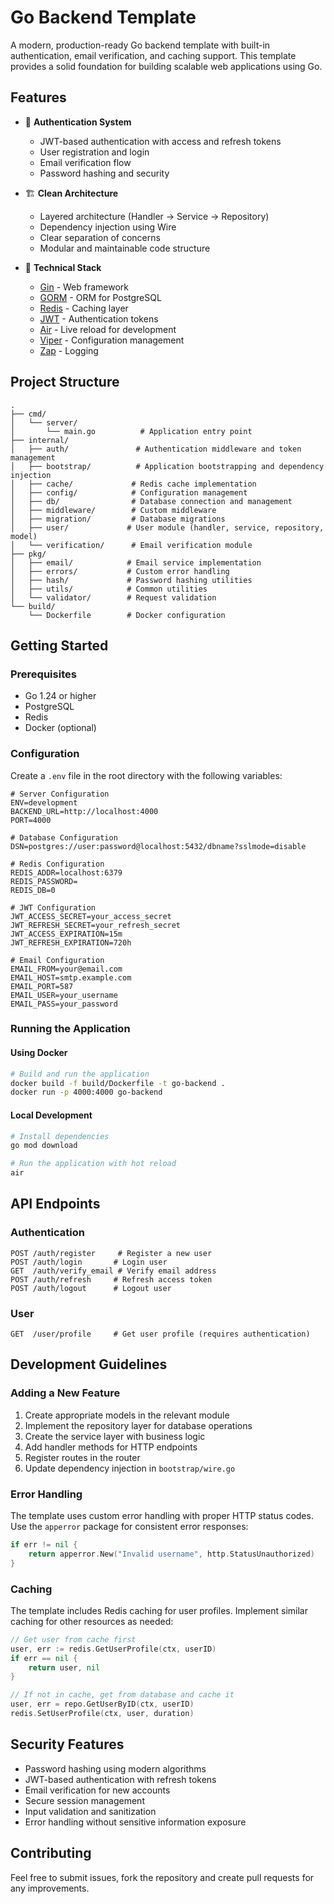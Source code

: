 # Go Backend Template

A modern, production-ready Go backend template with built-in authentication, email verification, and caching support. This template provides a solid foundation for building scalable web applications using Go.

## Features

- 🔐 **Authentication System**
  - JWT-based authentication with access and refresh tokens
  - User registration and login
  - Email verification flow
  - Password hashing and security

- 🏗️ **Clean Architecture**
  - Layered architecture (Handler → Service → Repository)
  - Dependency injection using Wire
  - Clear separation of concerns
  - Modular and maintainable code structure

- 🔧 **Technical Stack**
  - [Gin](https://github.com/gin-gonic/gin) - Web framework
  - [GORM](https://gorm.io) - ORM for PostgreSQL
  - [Redis](https://redis.io) - Caching layer
  - [JWT](https://github.com/golang-jwt/jwt) - Authentication tokens
  - [Air](https://github.com/air-verse/air) - Live reload for development
  - [Viper](https://github.com/spf13/viper) - Configuration management
  - [Zap](https://github.com/uber-go/zap) - Logging

## Project Structure

```
.
├── cmd/
│   └── server/
│       └── main.go          # Application entry point
├── internal/
│   ├── auth/               # Authentication middleware and token management
│   ├── bootstrap/          # Application bootstrapping and dependency injection
│   ├── cache/             # Redis cache implementation
│   ├── config/            # Configuration management
│   ├── db/                # Database connection and management
│   ├── middleware/        # Custom middleware
│   ├── migration/         # Database migrations
│   ├── user/             # User module (handler, service, repository, model)
│   └── verification/      # Email verification module
├── pkg/
│   ├── email/            # Email service implementation
│   ├── errors/           # Custom error handling
│   ├── hash/             # Password hashing utilities
│   ├── utils/            # Common utilities
│   └── validator/        # Request validation
└── build/
    └── Dockerfile        # Docker configuration
```

## Getting Started

### Prerequisites

- Go 1.24 or higher
- PostgreSQL
- Redis
- Docker (optional)

### Configuration

Create a `.env` file in the root directory with the following variables:

```env
# Server Configuration
ENV=development
BACKEND_URL=http://localhost:4000
PORT=4000

# Database Configuration
DSN=postgres://user:password@localhost:5432/dbname?sslmode=disable

# Redis Configuration
REDIS_ADDR=localhost:6379
REDIS_PASSWORD=
REDIS_DB=0

# JWT Configuration
JWT_ACCESS_SECRET=your_access_secret
JWT_REFRESH_SECRET=your_refresh_secret
JWT_ACCESS_EXPIRATION=15m
JWT_REFRESH_EXPIRATION=720h

# Email Configuration
EMAIL_FROM=your@email.com
EMAIL_HOST=smtp.example.com
EMAIL_PORT=587
EMAIL_USER=your_username
EMAIL_PASS=your_password
```

### Running the Application

#### Using Docker

```bash
# Build and run the application
docker build -f build/Dockerfile -t go-backend .
docker run -p 4000:4000 go-backend
```

#### Local Development

```bash
# Install dependencies
go mod download

# Run the application with hot reload
air
```

## API Endpoints

### Authentication

```
POST /auth/register     # Register a new user
POST /auth/login       # Login user
GET  /auth/verify_email # Verify email address
POST /auth/refresh     # Refresh access token
POST /auth/logout      # Logout user
```

### User

```
GET  /user/profile     # Get user profile (requires authentication)
```

## Development Guidelines

### Adding a New Feature

1. Create appropriate models in the relevant module
2. Implement the repository layer for database operations
3. Create the service layer with business logic
4. Add handler methods for HTTP endpoints
5. Register routes in the router
6. Update dependency injection in `bootstrap/wire.go`

### Error Handling

The template uses custom error handling with proper HTTP status codes. Use the `apperror` package for consistent error responses:

```go
if err != nil {
    return apperror.New("Invalid username", http.StatusUnauthorized)
}
```

### Caching

The template includes Redis caching for user profiles. Implement similar caching for other resources as needed:

```go
// Get user from cache first
user, err := redis.GetUserProfile(ctx, userID)
if err == nil {
    return user, nil
}

// If not in cache, get from database and cache it
user, err = repo.GetUserByID(ctx, userID)
redis.SetUserProfile(ctx, user, duration)
```

## Security Features

- Password hashing using modern algorithms
- JWT-based authentication with refresh tokens
- Email verification for new accounts
- Secure session management
- Input validation and sanitization
- Error handling without sensitive information exposure

## Contributing

Feel free to submit issues, fork the repository and create pull requests for any improvements.
